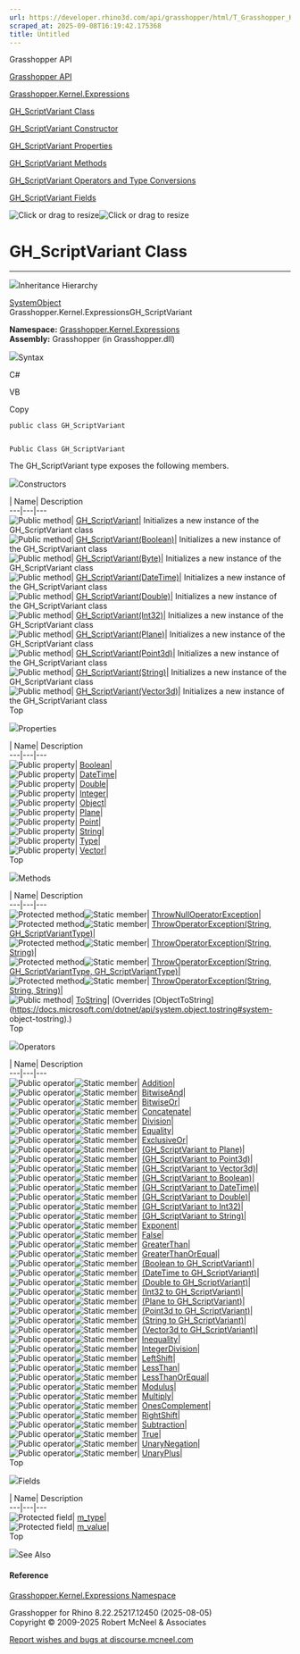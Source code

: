 ```yaml
---
url: https://developer.rhino3d.com/api/grasshopper/html/T_Grasshopper_Kernel_Expressions_GH_ScriptVariant.htm
scraped_at: 2025-09-08T16:19:42.175368
title: Untitled
---
```


Grasshopper API

[Grasshopper API](../html/723c01da-9986-4db2-8f53-6f3a7494df75.htm
"Grasshopper API")

[Grasshopper.Kernel.Expressions](../html/N_Grasshopper_Kernel_Expressions.htm
"Grasshopper.Kernel.Expressions")

[GH_ScriptVariant
Class](../html/T_Grasshopper_Kernel_Expressions_GH_ScriptVariant.htm
"GH_ScriptVariant Class")

[GH_ScriptVariant Constructor
](../html/Overload_Grasshopper_Kernel_Expressions_GH_ScriptVariant__ctor.htm
"GH_ScriptVariant Constructor ")

[GH_ScriptVariant
Properties](../html/Properties_T_Grasshopper_Kernel_Expressions_GH_ScriptVariant.htm
"GH_ScriptVariant Properties")

[GH_ScriptVariant
Methods](../html/Methods_T_Grasshopper_Kernel_Expressions_GH_ScriptVariant.htm
"GH_ScriptVariant Methods")

[GH_ScriptVariant Operators and Type
Conversions](../html/Operators_T_Grasshopper_Kernel_Expressions_GH_ScriptVariant.htm
"GH_ScriptVariant Operators and Type Conversions")

[GH_ScriptVariant
Fields](../html/Fields_T_Grasshopper_Kernel_Expressions_GH_ScriptVariant.htm
"GH_ScriptVariant Fields")

![Click or drag to resize](../icons/TocOpen.gif)![Click or drag to
resize](../icons/TocClose.gif)

# GH_ScriptVariant Class  
  
---  
  
![](../icons/SectionExpanded.png)Inheritance Hierarchy

[SystemObject](https://docs.microsoft.com/dotnet/api/system.object)  
Grasshopper.Kernel.ExpressionsGH_ScriptVariant  

**Namespace:**
[Grasshopper.Kernel.Expressions](N_Grasshopper_Kernel_Expressions.htm)  
**Assembly:** Grasshopper (in Grasshopper.dll)

![](../icons/SectionExpanded.png)Syntax

C#

VB

Copy

    
    
    public class GH_ScriptVariant
    
    
    Public Class GH_ScriptVariant

The GH_ScriptVariant type exposes the following members.

![](../icons/SectionExpanded.png)Constructors

| Name| Description  
---|---|---  
![Public method](../icons/pubmethod.gif)|
[GH_ScriptVariant](M_Grasshopper_Kernel_Expressions_GH_ScriptVariant__ctor.htm)|
Initializes a new instance of the GH_ScriptVariant class  
![Public method](../icons/pubmethod.gif)|
[GH_ScriptVariant(Boolean)](M_Grasshopper_Kernel_Expressions_GH_ScriptVariant__ctor_4.htm)|
Initializes a new instance of the GH_ScriptVariant class  
![Public method](../icons/pubmethod.gif)|
[GH_ScriptVariant(Byte)](M_Grasshopper_Kernel_Expressions_GH_ScriptVariant__ctor_5.htm)|
Initializes a new instance of the GH_ScriptVariant class  
![Public method](../icons/pubmethod.gif)|
[GH_ScriptVariant(DateTime)](M_Grasshopper_Kernel_Expressions_GH_ScriptVariant__ctor_6.htm)|
Initializes a new instance of the GH_ScriptVariant class  
![Public method](../icons/pubmethod.gif)|
[GH_ScriptVariant(Double)](M_Grasshopper_Kernel_Expressions_GH_ScriptVariant__ctor_7.htm)|
Initializes a new instance of the GH_ScriptVariant class  
![Public method](../icons/pubmethod.gif)|
[GH_ScriptVariant(Int32)](M_Grasshopper_Kernel_Expressions_GH_ScriptVariant__ctor_8.htm)|
Initializes a new instance of the GH_ScriptVariant class  
![Public method](../icons/pubmethod.gif)|
[GH_ScriptVariant(Plane)](M_Grasshopper_Kernel_Expressions_GH_ScriptVariant__ctor_1.htm)|
Initializes a new instance of the GH_ScriptVariant class  
![Public method](../icons/pubmethod.gif)|
[GH_ScriptVariant(Point3d)](M_Grasshopper_Kernel_Expressions_GH_ScriptVariant__ctor_2.htm)|
Initializes a new instance of the GH_ScriptVariant class  
![Public method](../icons/pubmethod.gif)|
[GH_ScriptVariant(String)](M_Grasshopper_Kernel_Expressions_GH_ScriptVariant__ctor_9.htm)|
Initializes a new instance of the GH_ScriptVariant class  
![Public method](../icons/pubmethod.gif)|
[GH_ScriptVariant(Vector3d)](M_Grasshopper_Kernel_Expressions_GH_ScriptVariant__ctor_3.htm)|
Initializes a new instance of the GH_ScriptVariant class  
Top

![](../icons/SectionExpanded.png)Properties

| Name| Description  
---|---|---  
![Public property](../icons/pubproperty.gif)|
[Boolean](P_Grasshopper_Kernel_Expressions_GH_ScriptVariant_Boolean.htm)|  
![Public property](../icons/pubproperty.gif)|
[DateTime](P_Grasshopper_Kernel_Expressions_GH_ScriptVariant_DateTime.htm)|  
![Public property](../icons/pubproperty.gif)|
[Double](P_Grasshopper_Kernel_Expressions_GH_ScriptVariant_Double.htm)|  
![Public property](../icons/pubproperty.gif)|
[Integer](P_Grasshopper_Kernel_Expressions_GH_ScriptVariant_Integer.htm)|  
![Public property](../icons/pubproperty.gif)|
[Object](P_Grasshopper_Kernel_Expressions_GH_ScriptVariant_Object.htm)|  
![Public property](../icons/pubproperty.gif)|
[Plane](P_Grasshopper_Kernel_Expressions_GH_ScriptVariant_Plane.htm)|  
![Public property](../icons/pubproperty.gif)|
[Point](P_Grasshopper_Kernel_Expressions_GH_ScriptVariant_Point.htm)|  
![Public property](../icons/pubproperty.gif)|
[String](P_Grasshopper_Kernel_Expressions_GH_ScriptVariant_String.htm)|  
![Public property](../icons/pubproperty.gif)|
[Type](P_Grasshopper_Kernel_Expressions_GH_ScriptVariant_Type.htm)|  
![Public property](../icons/pubproperty.gif)|
[Vector](P_Grasshopper_Kernel_Expressions_GH_ScriptVariant_Vector.htm)|  
Top

![](../icons/SectionExpanded.png)Methods

| Name| Description  
---|---|---  
![Protected method](../icons/protmethod.gif)![Static
member](../icons/static.gif)|
[ThrowNullOperatorException](M_Grasshopper_Kernel_Expressions_GH_ScriptVariant_ThrowNullOperatorException.htm)|  
![Protected method](../icons/protmethod.gif)![Static
member](../icons/static.gif)| [ThrowOperatorException(String,
GH_ScriptVariantType)](M_Grasshopper_Kernel_Expressions_GH_ScriptVariant_ThrowOperatorException.htm)|  
![Protected method](../icons/protmethod.gif)![Static
member](../icons/static.gif)| [ThrowOperatorException(String,
String)](M_Grasshopper_Kernel_Expressions_GH_ScriptVariant_ThrowOperatorException_2.htm)|  
![Protected method](../icons/protmethod.gif)![Static
member](../icons/static.gif)| [ThrowOperatorException(String,
GH_ScriptVariantType,
GH_ScriptVariantType)](M_Grasshopper_Kernel_Expressions_GH_ScriptVariant_ThrowOperatorException_1.htm)|  
![Protected method](../icons/protmethod.gif)![Static
member](../icons/static.gif)| [ThrowOperatorException(String, String,
String)](M_Grasshopper_Kernel_Expressions_GH_ScriptVariant_ThrowOperatorException_3.htm)|  
![Public method](../icons/pubmethod.gif)|
[ToString](M_Grasshopper_Kernel_Expressions_GH_ScriptVariant_ToString.htm)|
(Overrides
[ObjectToString](https://docs.microsoft.com/dotnet/api/system.object.tostring#system-
object-tostring).)  
Top

![](../icons/SectionExpanded.png)Operators

| Name| Description  
---|---|---  
![Public operator](../icons/puboperator.gif)![Static
member](../icons/static.gif)|
[Addition](M_Grasshopper_Kernel_Expressions_GH_ScriptVariant_op_Addition.htm)|  
![Public operator](../icons/puboperator.gif)![Static
member](../icons/static.gif)|
[BitwiseAnd](M_Grasshopper_Kernel_Expressions_GH_ScriptVariant_op_BitwiseAnd.htm)|  
![Public operator](../icons/puboperator.gif)![Static
member](../icons/static.gif)|
[BitwiseOr](M_Grasshopper_Kernel_Expressions_GH_ScriptVariant_op_BitwiseOr.htm)|  
![Public operator](../icons/puboperator.gif)![Static
member](../icons/static.gif)|
[Concatenate](M_Grasshopper_Kernel_Expressions_GH_ScriptVariant_op_Concatenate.htm)|  
![Public operator](../icons/puboperator.gif)![Static
member](../icons/static.gif)|
[Division](M_Grasshopper_Kernel_Expressions_GH_ScriptVariant_op_Division.htm)|  
![Public operator](../icons/puboperator.gif)![Static
member](../icons/static.gif)|
[Equality](M_Grasshopper_Kernel_Expressions_GH_ScriptVariant_op_Equality.htm)|  
![Public operator](../icons/puboperator.gif)![Static
member](../icons/static.gif)|
[ExclusiveOr](M_Grasshopper_Kernel_Expressions_GH_ScriptVariant_op_ExclusiveOr.htm)|  
![Public operator](../icons/puboperator.gif)![Static
member](../icons/static.gif)| [(GH_ScriptVariant to
Plane)](M_Grasshopper_Kernel_Expressions_GH_ScriptVariant_op_Explicit_7.htm)|  
![Public operator](../icons/puboperator.gif)![Static
member](../icons/static.gif)| [(GH_ScriptVariant to
Point3d)](M_Grasshopper_Kernel_Expressions_GH_ScriptVariant_op_Explicit_5.htm)|  
![Public operator](../icons/puboperator.gif)![Static
member](../icons/static.gif)| [(GH_ScriptVariant to
Vector3d)](M_Grasshopper_Kernel_Expressions_GH_ScriptVariant_op_Explicit_6.htm)|  
![Public operator](../icons/puboperator.gif)![Static
member](../icons/static.gif)| [(GH_ScriptVariant to
Boolean)](M_Grasshopper_Kernel_Expressions_GH_ScriptVariant_op_Explicit.htm)|  
![Public operator](../icons/puboperator.gif)![Static
member](../icons/static.gif)| [(GH_ScriptVariant to
DateTime)](M_Grasshopper_Kernel_Expressions_GH_ScriptVariant_op_Explicit_4.htm)|  
![Public operator](../icons/puboperator.gif)![Static
member](../icons/static.gif)| [(GH_ScriptVariant to
Double)](M_Grasshopper_Kernel_Expressions_GH_ScriptVariant_op_Explicit_2.htm)|  
![Public operator](../icons/puboperator.gif)![Static
member](../icons/static.gif)| [(GH_ScriptVariant to
Int32)](M_Grasshopper_Kernel_Expressions_GH_ScriptVariant_op_Explicit_1.htm)|  
![Public operator](../icons/puboperator.gif)![Static
member](../icons/static.gif)| [(GH_ScriptVariant to
String)](M_Grasshopper_Kernel_Expressions_GH_ScriptVariant_op_Explicit_3.htm)|  
![Public operator](../icons/puboperator.gif)![Static
member](../icons/static.gif)|
[Exponent](M_Grasshopper_Kernel_Expressions_GH_ScriptVariant_op_Exponent.htm)|  
![Public operator](../icons/puboperator.gif)![Static
member](../icons/static.gif)|
[False](M_Grasshopper_Kernel_Expressions_GH_ScriptVariant_op_False.htm)|  
![Public operator](../icons/puboperator.gif)![Static
member](../icons/static.gif)|
[GreaterThan](M_Grasshopper_Kernel_Expressions_GH_ScriptVariant_op_GreaterThan.htm)|  
![Public operator](../icons/puboperator.gif)![Static
member](../icons/static.gif)|
[GreaterThanOrEqual](M_Grasshopper_Kernel_Expressions_GH_ScriptVariant_op_GreaterThanOrEqual.htm)|  
![Public operator](../icons/puboperator.gif)![Static
member](../icons/static.gif)| [(Boolean to
GH_ScriptVariant)](M_Grasshopper_Kernel_Expressions_GH_ScriptVariant_op_Implicit_3.htm)|  
![Public operator](../icons/puboperator.gif)![Static
member](../icons/static.gif)| [(DateTime to
GH_ScriptVariant)](M_Grasshopper_Kernel_Expressions_GH_ScriptVariant_op_Implicit_4.htm)|  
![Public operator](../icons/puboperator.gif)![Static
member](../icons/static.gif)| [(Double to
GH_ScriptVariant)](M_Grasshopper_Kernel_Expressions_GH_ScriptVariant_op_Implicit_5.htm)|  
![Public operator](../icons/puboperator.gif)![Static
member](../icons/static.gif)| [(Int32 to
GH_ScriptVariant)](M_Grasshopper_Kernel_Expressions_GH_ScriptVariant_op_Implicit_6.htm)|  
![Public operator](../icons/puboperator.gif)![Static
member](../icons/static.gif)| [(Plane to
GH_ScriptVariant)](M_Grasshopper_Kernel_Expressions_GH_ScriptVariant_op_Implicit.htm)|  
![Public operator](../icons/puboperator.gif)![Static
member](../icons/static.gif)| [(Point3d to
GH_ScriptVariant)](M_Grasshopper_Kernel_Expressions_GH_ScriptVariant_op_Implicit_1.htm)|  
![Public operator](../icons/puboperator.gif)![Static
member](../icons/static.gif)| [(String to
GH_ScriptVariant)](M_Grasshopper_Kernel_Expressions_GH_ScriptVariant_op_Implicit_7.htm)|  
![Public operator](../icons/puboperator.gif)![Static
member](../icons/static.gif)| [(Vector3d to
GH_ScriptVariant)](M_Grasshopper_Kernel_Expressions_GH_ScriptVariant_op_Implicit_2.htm)|  
![Public operator](../icons/puboperator.gif)![Static
member](../icons/static.gif)|
[Inequality](M_Grasshopper_Kernel_Expressions_GH_ScriptVariant_op_Inequality.htm)|  
![Public operator](../icons/puboperator.gif)![Static
member](../icons/static.gif)|
[IntegerDivision](M_Grasshopper_Kernel_Expressions_GH_ScriptVariant_op_IntegerDivision.htm)|  
![Public operator](../icons/puboperator.gif)![Static
member](../icons/static.gif)|
[LeftShift](M_Grasshopper_Kernel_Expressions_GH_ScriptVariant_op_LeftShift.htm)|  
![Public operator](../icons/puboperator.gif)![Static
member](../icons/static.gif)|
[LessThan](M_Grasshopper_Kernel_Expressions_GH_ScriptVariant_op_LessThan.htm)|  
![Public operator](../icons/puboperator.gif)![Static
member](../icons/static.gif)|
[LessThanOrEqual](M_Grasshopper_Kernel_Expressions_GH_ScriptVariant_op_LessThanOrEqual.htm)|  
![Public operator](../icons/puboperator.gif)![Static
member](../icons/static.gif)|
[Modulus](M_Grasshopper_Kernel_Expressions_GH_ScriptVariant_op_Modulus.htm)|  
![Public operator](../icons/puboperator.gif)![Static
member](../icons/static.gif)|
[Multiply](M_Grasshopper_Kernel_Expressions_GH_ScriptVariant_op_Multiply.htm)|  
![Public operator](../icons/puboperator.gif)![Static
member](../icons/static.gif)|
[OnesComplement](M_Grasshopper_Kernel_Expressions_GH_ScriptVariant_op_OnesComplement.htm)|  
![Public operator](../icons/puboperator.gif)![Static
member](../icons/static.gif)|
[RightShift](M_Grasshopper_Kernel_Expressions_GH_ScriptVariant_op_RightShift.htm)|  
![Public operator](../icons/puboperator.gif)![Static
member](../icons/static.gif)|
[Subtraction](M_Grasshopper_Kernel_Expressions_GH_ScriptVariant_op_Subtraction.htm)|  
![Public operator](../icons/puboperator.gif)![Static
member](../icons/static.gif)|
[True](M_Grasshopper_Kernel_Expressions_GH_ScriptVariant_op_True.htm)|  
![Public operator](../icons/puboperator.gif)![Static
member](../icons/static.gif)|
[UnaryNegation](M_Grasshopper_Kernel_Expressions_GH_ScriptVariant_op_UnaryNegation.htm)|  
![Public operator](../icons/puboperator.gif)![Static
member](../icons/static.gif)|
[UnaryPlus](M_Grasshopper_Kernel_Expressions_GH_ScriptVariant_op_UnaryPlus.htm)|  
Top

![](../icons/SectionExpanded.png)Fields

| Name| Description  
---|---|---  
![Protected field](../icons/protfield.gif)|
[m_type](F_Grasshopper_Kernel_Expressions_GH_ScriptVariant_m_type.htm)|  
![Protected field](../icons/protfield.gif)|
[m_value](F_Grasshopper_Kernel_Expressions_GH_ScriptVariant_m_value.htm)|  
Top

![](../icons/SectionExpanded.png)See Also

#### Reference

[Grasshopper.Kernel.Expressions
Namespace](N_Grasshopper_Kernel_Expressions.htm)

Grasshopper for Rhino 8.22.25217.12450 (2025-08-05)  
Copyright © 2009-2025 Robert McNeel & Associates

[Report wishes and bugs at
discourse.mcneel.com](https://discourse.mcneel.com/c/grasshopper)

